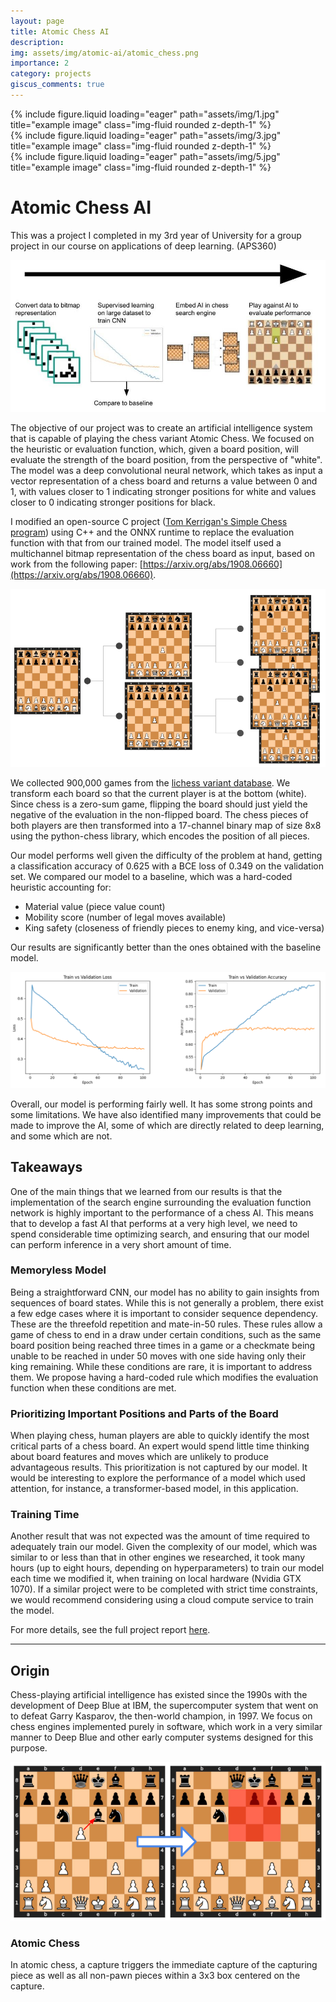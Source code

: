 ```yaml
---
layout: page
title: Atomic Chess AI
description: 
img: assets/img/atomic-ai/atomic_chess.png
importance: 2
category: projects
giscus_comments: true
---
```



<div class="row">
    <div class="col-sm mt-3 mt-md-0">
        {% include figure.liquid loading="eager" path="assets/img/1.jpg" title="example image" class="img-fluid rounded z-depth-1" %}
    </div>
    <div class="col-sm mt-3 mt-md-0">
        {% include figure.liquid loading="eager" path="assets/img/3.jpg" title="example image" class="img-fluid rounded z-depth-1" %}
    </div>
    <div class="col-sm mt-3 mt-md-0">
        {% include figure.liquid loading="eager" path="assets/img/5.jpg" title="example image" class="img-fluid rounded z-depth-1" %}
    </div>
</div>

# Atomic Chess AI

This was a project I completed in my 3rd year of University for a group project in our course on applications of deep learning. (APS360)

![Overview](img/atomic-ai/Overview.jpg)

The objective of our project was to create an artificial intelligence system that is capable of playing the chess variant Atomic Chess. We focused on the heuristic or evaluation function, which, given a board position, will evaluate the strength of the board position, from the perspective of "white". The model was a deep convolutional neural network, which takes as input a vector representation of a chess board and returns a value between 0 and 1, with values closer to 1 indicating stronger positions for white and values closer to 0 indicating stronger positions for black.

I modified an open-source C project ([Tom Kerrigan's Simple Chess program](http://www.tckerrigan.com/Chess/TSCP/)) using C++ and the ONNX runtime to replace the evaluation function with that from our trained model. The model itself used a multichannel bitmap representation of the chess board as input, based on work from the following paper: [https://arxiv.org/abs/1908.06660](https://arxiv.org/abs/1908.06660).

![Search](assets/img/atomic-ai/atomic-ai-search.png)

We collected 900,000 games from the [lichess variant database](https://database.lichess.org/#variant_games). We transform each board so that the current player is at the bottom (white). Since chess is a zero-sum game, flipping the board should just yield the negative of the evaluation in the non-flipped board. The chess pieces of both players are then transformed into a 17-channel binary map of size 8x8 using the python-chess library, which encodes the position of all pieces.

Our model performs well given the difficulty of the problem at hand, getting a classification accuracy of 0.625 with a BCE loss of 0.349 on the validation set. We compared our model to a baseline, which was a hard-coded heuristic accounting for:

- Material value (piece value count)
- Mobility score (number of legal moves available)
- King safety (closeness of friendly pieces to enemy king, and vice-versa)

Our results are significantly better than the ones obtained with the baseline model.

![Model Results](assets/img/atomic-ai/modelres.PNG)

Overall, our model is performing fairly well. It has some strong points and some limitations. We have also identified many improvements that could be made to improve the AI, some of which are directly related to deep learning, and some which are not.

## Takeaways

One of the main things that we learned from our results is that the implementation of the search engine surrounding the evaluation function network is highly important to the performance of a chess AI. This means that to develop a fast AI that performs at a very high level, we need to spend considerable time optimizing search, and ensuring that our model can perform inference in a very short amount of time.

### Memoryless Model

Being a straightforward CNN, our model has no ability to gain insights from sequences of board states. While this is not generally a problem, there exist a few edge cases where it is important to consider sequence dependency. These are the threefold repetition and mate-in-50 rules. These rules allow a game of chess to end in a draw under certain conditions, such as the same board position being reached three times in a game or a checkmate being unable to be reached in under 50 moves with one side having only their king remaining. While these conditions are rare, it is important to address them. We propose having a hard-coded rule which modifies the evaluation function when these conditions are met.

### Prioritizing Important Positions and Parts of the Board

When playing chess, human players are able to quickly identify the most critical parts of a chess board. An expert would spend little time thinking about board features and moves which are unlikely to produce advantageous results. This prioritization is not captured by our model. It would be interesting to explore the performance of a model which used attention, for instance, a transformer-based model, in this application.

### Training Time

Another result that was not expected was the amount of time required to adequately train our model. Given the complexity of our model, which was similar to or less than that in other engines we researched, it took many hours (up to eight hours, depending on hyperparameters) to train our model each time we modified it, when training on local hardware (Nvidia GTX 1070). If a similar project were to be completed with strict time constraints, we would recommend considering using a cloud compute service to train the model.

For more details, see the full project report [here](/doc/APS360_Final_Report.pdf).

---

## Origin

Chess-playing artificial intelligence has existed since the 1990s with the development of Deep Blue at IBM, the supercomputer system that went on to defeat Garry Kasparov, the then-world champion, in 1997. We focus on chess engines implemented purely in software, which work in a very similar manner to Deep Blue and other early computer systems designed for this purpose.

![Atomic Chess](assets/img/atomic-ai/atomic_chess.png)

### Atomic Chess

In atomic chess, a capture triggers the immediate capture of the capturing piece as well as all non-pawn pieces within a 3x3 box centered on the capture.
